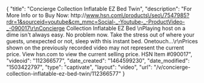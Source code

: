 {
    "title": "Concierge Collection Inflatable EZ Bed  Twin",
    "description": "For More Info or to Buy Now: http:\/\/www.hsn.com\/products\/seo\/7547985?rdr=1&sourceid=youtube&cm_mmc=Social-_-Youtube-_-ProductVideo-_-090017\r\nConcierge Collection Inflatable EZ Bed \nPlaying host on a dime isn't always easy. No problem now. Take the stress out of where your guests, unexpected or not, sleep with this instant bed. Onetouch...\r\nPrices shown on the previously recorded video may not represent the current price.  View hsn.com to view the current selling price. HSN Item #090017",
    "videoid": "112366577",
    "date_created": "1464599230",
    "date_modified": "1503422797",
    "type": "captivate",
    "layout": "video",
    "url": "\/v\/concierge-collection-inflatable-ez-bed-twin\/112366577"
}